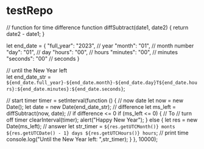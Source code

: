 # testRepo
// function for time difference
function diffSubtract(date1, date2) {
    return date2 - date1;
}
 
let end_date = {
    "full_year": "2023", // year
    "month": "01", // month number
    "day": "01", // day
    "hours": "00", // hours
    "minutes": "00", // minutes
    "seconds": "00" // seconds
}
 
// until the New Year left  
let end_date_str = `${end_date.full_year}-${end_date.month}-${end_date.day}T${end_date.hours}:${end_date.minutes}:${end_date.seconds}`;

// start timer
timer = setInterval(function () {
    // now date
    let now = new Date();
    let date = new Date(end_date_str);
    // difference
    let ms_left = diffSubtract(now, date);
    // if difference <= 0
    if (ms_left <= 0) { // То
        // turn off timer
        clearInterval(timer);
        alert("Happy New Year");
    } else { 
        let res = new Date(ms_left);
        // answer
        let str_timer = `${res.getUTCMonth()} monts ${res.getUTCDate() - 1} days ${res.getUTCHours()} hours`;
        // print time
        console.log("Until the New Year left: ",str_timer);
    }
}, 10000);
